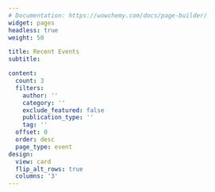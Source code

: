 ```yaml
---
# Documentation: https://wowchemy.com/docs/page-builder/
widget: pages
headless: true
weight: 50

title: Recent Events
subtitle:

content:
  count: 3
  filters:
    author: ''
    category: ''
    exclude_featured: false
    publication_type: ''
    tag: ''
  offset: 0
  order: desc
  page_type: event
design:
  view: card
  flip_alt_rows: true
  columns: '3'
---
```


